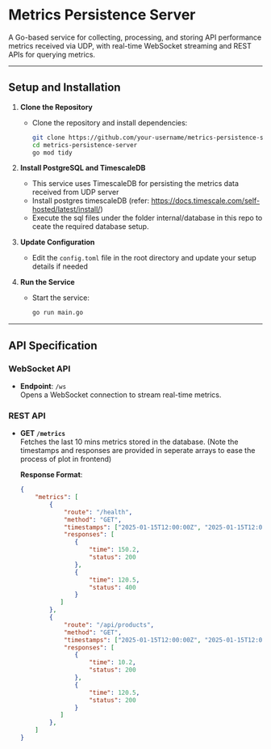# Metrics Persistence Server

A Go-based service for collecting, processing, and storing API performance metrics received via UDP, with real-time WebSocket streaming and REST APIs for querying metrics.

---

## Setup and Installation

1. **Clone the Repository**  
   - Clone the repository and install dependencies:  
     ```bash
     git clone https://github.com/your-username/metrics-persistence-server.git
     cd metrics-persistence-server
     go mod tidy
     ```
2. **Install PostgreSQL and TimescaleDB**  
   - This service uses TimescaleDB for persisting the metrics data received from UDP server
   - Install postgres timescaleDB (refer: https://docs.timescale.com/self-hosted/latest/install/)
   - Execute the sql files under the folder internal/database in this repo to ceate the required database setup.

3. **Update Configuration**  
   - Edit the `config.toml` file in the root directory and update your setup details if needed

4. **Run the Service**  
   - Start the service:  
     ```bash
     go run main.go
     ```
---

## API Specification

### WebSocket API
- **Endpoint**: `/ws`  
  Opens a WebSocket connection to stream real-time metrics.

### REST API
- **GET `/metrics`**  
  Fetches the last 10 mins metrics stored in the database.
  (Note the timestamps and responses are provided in seperate arrays to ease the process of plot in frontend)

  **Response Format**:
  ```json
  {
      "metrics": [
          {
              "route": "/health",
              "method": "GET",
              "timestamps": ["2025-01-15T12:00:00Z", "2025-01-15T12:01:00Z"],
              "responses": [
                 {
                     "time": 150.2,
                     "status": 200
                 },
                 {
                     "time": 120.5,
                     "status": 400
                 }
             ]
          },
          {
              "route": "/api/products",
              "method": "GET",
              "timestamps": ["2025-01-15T12:00:00Z", "2025-01-15T12:01:00Z"],
              "responses": [
                 {
                     "time": 10.2,
                     "status": 200
                 },
                 {
                     "time": 120.5,
                     "status": 200
                 }
             ]
          },
      ]
  }
